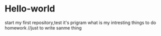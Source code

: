# Hello-world
start my first repository,test it's prigram
what is my intresting things to do homework  //just to write sanme thing
